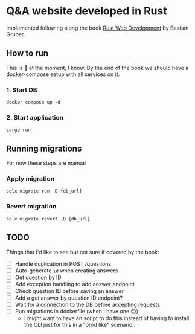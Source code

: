 # Q&A website developed in Rust
Implemented following along the book [Rust Web Development](https://www.manning.com/books/rust-web-development) by Bastian Gruber.

## How to run
This is 💩 at the moment, I know. By the end of the book we should have a docker-compose setup with all services on it.

### 1. Start DB
```shell
docker compose up -d
```
### 2. Start application
```shell
cargo run
```

## Running migrations
For now these steps are manual
### Apply migration
```shell
sqlx migrate run -D {db_url}
```
### Revert migration
```shell
sqlx migrate revert -D {db_url}
``` 

## TODO
Things that I'd like to see but not sure if covered by the book:
- [ ] Handle duplication in POST /questions
- [ ] Auto-generate `id` when creating answers
- [ ] Get question by ID
- [ ] Add exception handling to add answer endpoint
- [ ] Check question ID before saving an answer
- [ ] Add a get answer by question ID endpoint?
- [ ] Wait for a connection to the DB before accepting requests
- [ ] Run migrations in dockerfile (when I have one 🙃)
  - I might want to have an script to do this instead of having to install the CLI just for this in a "prod like" scenario...